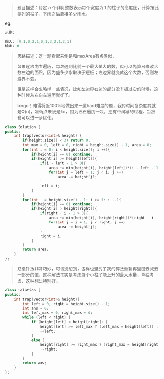 > 题目描述：给定 *n* 个非负整数表示每个宽度为 1 的柱子的高度图，计算按此排列的柱子，下雨之后能接多少雨水。
>

eg:

```java
示例:

输入: [0,1,0,2,1,0,1,3,2,1,2,1]
输出: 6
```

> 思路描述：这一题看起来倒是和maxArea有点类似，
>
> 如果逐次向右遍历，每次遇到比前一个最大值大的数，就可以先算出来改大数左边的面积，因为盛多少水取决于短板；左边界就变成这个大数，否则左边界不变。
>
> 但是这样会忽略掉一些情况，比如左边界右边的部分没有超过它的时候，这种时候从右向左遍历就好了。
>
> bingo！难得将近100%地做出来一道hard难度的题，我的时间复杂度其就是O(n)，准确点来说是3n，因为左右遍历一次，还有中间减的过程，当然也可以进一步优化。

```C++
class Solution {
public:
    int trap(vector<int>& height) {
        if(height.size() < 3) return 0;
        int max = 0, left = 0, right = height.size() - 1, area = 0;
        for(int i = 0; i < height.size(); i ++){
            if(height[i] == 0) continue;
            if(height[i] >= height[left]){
                if(i - left - 1 > 0){
                    area += min(height[i], height[left])*(i - left - 1);
                    for(int j = left + 1; j < i; j ++)
                        area -= height[j];
                }
                left = i;
            }
        }
        for(int i = height.size() - 1; i >= 0; i --){
            if(height[i] == 0) continue;
            if(height[i] > height[right]){
                if(right - i - 1 > 0){
                    area += min(height[i], height[right])*(right - i - 1);
                    for(int j = i + 1; j < right; j ++)
                        area -= height[j];
                }
                right = i;
            }
        }
        return area;
    }
};
```

> 双指针法非常巧妙，可惜没想到，这样也避免了我的算法重新再返回去减去一部分的值，这种解法其实是考虑每个小柱子能上升的最大水量，单独考虑，这种想法特别好。

```C++
class Solution {
public:
    int trap(vector<int>& height){
        int left = 0, right = height.size() - 1;
        int ans = 0;
        int left_max = 0, right_max = 0;
        while (left < right) {
            if (height[left] < height[right]) {
                height[left] >= left_max ? (left_max = height[left]) : ans += (left_max - height[left]);
                ++left;
            }
            else {
                height[right] >= right_max ? (right_max = height[right]) : ans += (right_max - height[right]);
                --right;
            }
        }
        return ans;
    }
};
```

